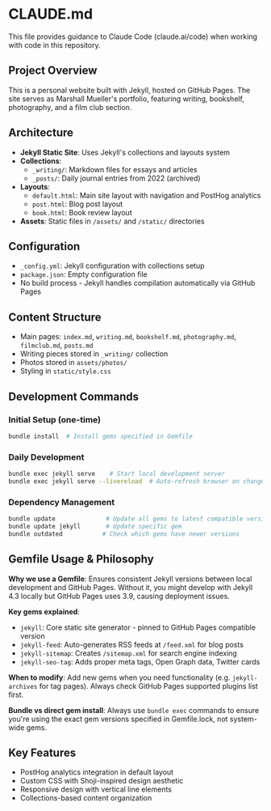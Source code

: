 # CLAUDE.md

This file provides guidance to Claude Code (claude.ai/code) when working with code in this repository.

## Project Overview

This is a personal website built with Jekyll, hosted on GitHub Pages. The site serves as Marshall Mueller's portfolio, featuring writing, bookshelf, photography, and a film club section.

## Architecture

- **Jekyll Static Site**: Uses Jekyll's collections and layouts system
- **Collections**: 
  - `_writing/`: Markdown files for essays and articles
  - `_posts/`: Daily journal entries from 2022 (archived)
- **Layouts**: 
  - `default.html`: Main site layout with navigation and PostHog analytics
  - `post.html`: Blog post layout
  - `book.html`: Book review layout  
- **Assets**: Static files in `/assets/` and `/static/` directories

## Configuration

- `_config.yml`: Jekyll configuration with collections setup
- `package.json`: Empty configuration file
- No build process - Jekyll handles compilation automatically via GitHub Pages

## Content Structure

- Main pages: `index.md`, `writing.md`, `bookshelf.md`, `photography.md`, `filmclub.md`, `posts.md`
- Writing pieces stored in `_writing/` collection
- Photos stored in `assets/photos/`
- Styling in `static/style.css`

## Development Commands

### Initial Setup (one-time)
```bash
bundle install  # Install gems specified in Gemfile
```

### Daily Development
```bash
bundle exec jekyll serve    # Start local development server
bundle exec jekyll serve --livereload  # Auto-refresh browser on changes
```

### Dependency Management
```bash
bundle update              # Update all gems to latest compatible versions
bundle update jekyll       # Update specific gem
bundle outdated           # Check which gems have newer versions
```

## Gemfile Usage & Philosophy

**Why we use a Gemfile**: Ensures consistent Jekyll versions between local development and GitHub Pages. Without it, you might develop with Jekyll 4.3 locally but GitHub Pages uses 3.9, causing deployment issues.

**Key gems explained**:
- `jekyll`: Core static site generator - pinned to GitHub Pages compatible version
- `jekyll-feed`: Auto-generates RSS feeds at `/feed.xml` for blog posts
- `jekyll-sitemap`: Creates `/sitemap.xml` for search engine indexing  
- `jekyll-seo-tag`: Adds proper meta tags, Open Graph data, Twitter cards

**When to modify**: Add new gems when you need functionality (e.g. `jekyll-archives` for tag pages). Always check GitHub Pages supported plugins list first.

**Bundle vs direct gem install**: Always use `bundle exec` commands to ensure you're using the exact gem versions specified in Gemfile.lock, not system-wide gems.

## Key Features

- PostHog analytics integration in default layout
- Custom CSS with Shoji-inspired design aesthetic
- Responsive design with vertical line elements
- Collections-based content organization